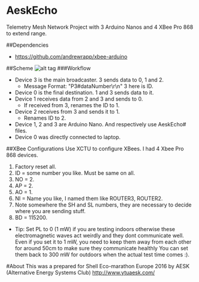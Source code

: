 # AeskEcho
Telemetry Mesh Network Project with 3 Arduino Nanos and 4 XBee Pro 868 to extend range.

##Dependencies
- https://github.com/andrewrapp/xbee-arduino

##Scheme
![alt tag](http://i.imgur.com/Vuui5Ce.png)
###Workflow
* Device 3 is the main broadcaster. 3 sends data to 0, 1 and 2.
  * Message Format: "P3#dataNumber\r\n" 3 here is ID.
* Device 0 is the final destination. 1 and 3 sends data to it.
* Device 1 receives data from 2 and 3 and sends to 0.
  * If received from 3, renames the ID to 1.
* Device 2 receives from 3 and sends it to 1.
  * Renames ID to 2.
* Device 1, 2 and 3 are Arduino Nano. And respectively use AeskEcho# files.
* Device 0 was directly connected to laptop.

##XBee Configurations
Use XCTU to configure XBees. I had 4 Xbee Pro 868 devices.
  1. Factory reset all.
  2. ID = some number you like. Must be same on all.
  3. NO = 2.
  4. AP = 2.
  5. AO = 1.
  6. NI = Name you like, I named them like ROUTER3, ROUTER2.
  7. Note somewhere the SH and SL numbers, they are necessary to decide where you are sending stuff.
  8. BD = 115200.
 
* Tip: Set PL to 0 (1 mW) if you are testing indoors otherwise these electromagnetic waves act weirdly and they dont communicate well. Even if you set it to 1 mW, you need to keep them away from each other for around 50cm to make sure they communicate healthly You can set them back to 300 mW for outdoors when the actual test time comes :).

#About
This was a prepared for Shell Eco-marathon Europe 2016 by AESK (Alternative Energy Systems Club) http://www.ytuaesk.com/
